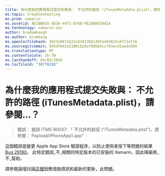 ```yaml
---
title: 為什麼我的應用程式提交失敗與： 不允許的路徑 (iTunesMetadata.plist)，請參閱...？
ms.topic: troubleshooting
ms.prod: xamarin
ms.assetid: AE1BBDC6-4D3A-4471-876B-FE28B6E59A24
ms.technology: xamarin-ios
author: bradumbaugh
ms.author: brumbaug
ms.openlocfilehash: 3b53a967a522c63413bb136fa4d3622c6f11ef16
ms.sourcegitcommit: 945df041e2180cb20af08b83cc703ecd1aedc6b0
ms.translationtype: MT
ms.contentlocale: zh-TW
ms.lasthandoff: 04/04/2018
ms.locfileid: "30778158"
---
```

# <a name="why-does-my-app-submission-fail-with-disallowed-paths--itunesmetadataplist--found-at--"></a>為什麼我的應用程式提交失敗與： 不允許的路徑 (iTunesMetadata.plist)，請參閱...？

> 錯誤： 錯誤 ITMS 90047: 「 不允許的路徑 ("iTunesMetadata.plist")，請參閱： Payload/iPhoneApp1.app"

這個錯誤是變更 Apple App Store 驗證程序，以防止使用者按下等問題的結果[Bug 29180](https://bugzilla.xamarin.com/show_bug.cgi?id=29180)。 此特定錯誤_不_相關的特定版本的已安裝的 Xamarin，因此降級將_不_幫助。

請參閱論壇討論[這裡](https://forums.xamarin.com/discussion/40388/disallowed-paths-itunesmetadata-plist-found-at-when-submitting-to-app-store/p1)因應措施資訊和最新的更新，此問題。
